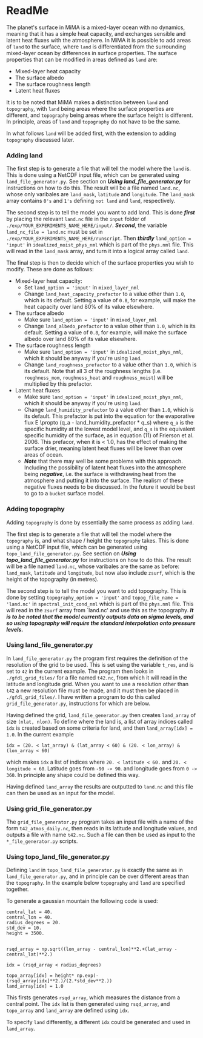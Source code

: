 # ReadMe #

The planet's surface in MiMA is a mixed-layer ocean with no dynamics, meaning that it has a simple heat capacity, and exchanges sensible and latent heat fluxes with the atmosphere. In MiMA it is possible to add areas of `land` to the surface, where `land` is differentiated from the surrounding mixed-layer ocean by differences in surface properties. The surface properties that can be modified in areas defined as `land` are:

* Mixed-layer heat capacity
* The surface albedo
* The surface roughness length
* Latent heat fluxes

It is to be noted that MiMA makes a distinction between `land` and `topography`, with `land` being areas where the surface properties are different, and `topography` being areas where the surface height is different. In principle, areas of `land` and `topography` do not have to be the same.

In what follows `land` will be added first, with the extension to adding `topography` discussed later.

### Adding land ###


The first step is to generate a file that will tell the model where the `land` is. This is done using a NetCDF input file, which can be generated using `land_file_generator.py`. See section on **_Using land_file_generator.py_** for instructions on how to do this. The result will be a file named `land.nc`, whose only varibales are `land_mask`, `latitude` and `longitude`. The `land_mask` array contains `0's` and `1's` defining `not land` and `land`, respectively. 

The second step is to tell the model you want to add land. This is done **_first_** by placing the relevant `land.nc` file in the `input` folder of `./exp/YOUR_EXPERIMENTS_NAME_HERE/input/`. **_Second_**, the variable `land_nc_file = land.nc` must be set in `./exp/YOUR_EXPERIMENTS_NAME_HERE/runscript`. Then **_thirdly_** `land_option = 'input'` in `idealized_moist_phys_nml` which is part of the `phys.nml` file. This will read in the `land_mask` array, and turn it into a logical array called `land`. 

The final step is then to decide which of the surface properties you wish to modify. These are done as follows:

* Mixed-layer heat capacity:
    * Set `land_option = 'input'` in `mixed_layer_nml`
    * Change `land_heat_capacity_prefactor` to a value other than `1.0`, which is its default. Setting a value of `0.8`, for example, will make the heat capacity over land 80% of its value elsewhere. 
* The surface albedo
    * Make sure `land_option = 'input'` in `mixed_layer_nml`
    * Change `land_albedo_prefactor` to a value other than `1.0`, which is its default. Setting a value of `0.8`, for example, will make the surface albedo over land 80% of its value elsewhere. 
* The surface roughness length
    * Make sure `land_option = 'input'` in `idealized_moist_phys_nml`, which it should be anyway if you're using `land`. 
    * Change `land_roughness_prefactor` to a value other than `1.0`, which is its default. Note that all 3 of the roughness lengths (i.e. `roughness_mom`, `roughness_heat` and `roughness_moist`) will be multiplied by this prefactor.
* Latent heat fluxes
    * Make sure `land_option = 'input'` in `idealized_moist_phys_nml`, which it should be anyway if you're using `land`. 
    * Change `land_humidity_prefactor` to a value other than `1.0`, which is its default. This prefactor is put into the equation for the evaporative flux E \propto (q_a - land_humidity_prefactor * q_s) where `q_a` is the specific humidity at the lowest model level, and `q_s` is the equivalent specific humidity of the surface, as in equation (11) of Frierson et al. 2006. This prefacor, when it is < 1.0, has the effect of making the surface drier, meaning latent heat fluxes will be lower than over areas of ocean. 
    * **_Note_** that there may well be some problems with this approach. Including the possibility of latent heat fluxes into the atmosphere being **_negative_**, i.e. the surface is withdrawing heat from the atmosphere and putting it into the surface. The realism of these negative fluxes needs to be discussed. In the future it would be best to go to a `bucket` surface model. 

### Adding topography ###

Adding `topography` is done by essentially the same process as adding `land`.

The first step is to generate a file that will tell the model where the `topography` is, and what shape / height the `topography` takes. This is done using a NetCDF input file, which can be generated using `topo_land_file_generator.py`. See section on **_Using topo_land_file_generator.py_** for instructions on how to do this. The result will be a file named `land.nc`, whose varibales are the same as before: `land_mask`, `latitude` and `longitude`, but now also include `zsurf`, which is the height of the topography (in metres).  

The second step is to tell the model you want to add topography. This is done by setting `topography_option = 'input'` and `topog_file_name = 'land.nc'` in `spectral_init_cond_nml` which is part of the `phys.nml` file. This will read in the `zsurf` array from `land.nc' and use this as the topography. **_It is to be noted that the model currently outputs data on sigma levels, and so using topography will require the standard interpolation onto pressure levels._**

### Using land_file_generator.py ###

In `land_file_generator.py` the program first requires the definition of the resolution of the grid to be used. This is set using the variable `t_res`, and is set to `42` in the current example. The program then looks in `./gfdl_grid_files/` for a file named `t42.nc`, from which it will read in the latitude and longitude grid. When you want to use a resolution other than `t42` a new resolution file must be made, and it must then be placed in `./gfdl_grid_files/`. I have written a program to do this called `grid_file_generator.py`, instructions for which are below.

Having defined the grid, `land_file_generator.py` then creates `land_array` of size `(nlat, nlon)`. To define where the land is, a list of array indices called `idx` is created based on some criteria for land, and then `land_array[idx] = 1.0`. In the current example

```
idx = (20. < lat_array) & (lat_array < 60) & (20. < lon_array) & (lon_array < 60)
```

which makes `idx` a list of indices where `20. < latitude < 60.` and `20. < longitude < 60`. Latitude goes from `-90 -> 90`. and longitude goes from `0 -> 360`. In principle any shape could be defined this way. 

Having defined `land_array` the results are outputted to `land.nc` and this file can then be used as an input for the model.

### Using grid_file_generator.py ###

The `grid_file_generator.py` program takes an input file with a name of the form `t42_atmos_daily.nc`, then reads in its latitude and longitude values, and outputs a file with name `t42.nc`. Such a file can then be used as input to the `*_file_generator.py` scripts.


### Using topo_land_file_generator.py ###

Defining `land` in `topo_land_file_generator.py` is exactly the same as in `land_file_generator.py`, and in principle can be over different areas than the `topography`. In the example below `topography` and `land` are specified together. 

To generate a gaussian mountain the following code is used:

```
central_lat = 40. 
central_lon = 40.
radius_degrees = 20.
std_dev = 10.
height = 3500.


rsqd_array = np.sqrt((lon_array - central_lon)**2.+(lat_array - central_lat)**2.)

idx = (rsqd_array < radius_degrees) 

topo_array[idx] = height* np.exp(-(rsqd_array[idx]**2.)/(2.*std_dev**2.))
land_array[idx] = 1.0
```

This firsts generates `rsqd_array`, which measures the distance from a central point. The `idx` list is then generated using `rsqd_array`, and `topo_array` and `land_array` are defined using `idx`. 

To specify `land` differently, a different `idx` could be generated and used in `land_array`. 


